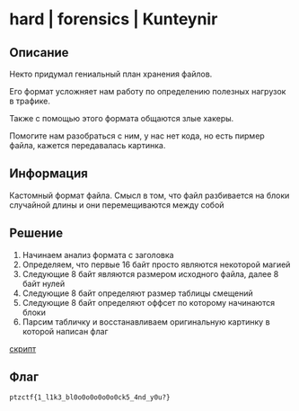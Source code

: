 # hard | forensics | Kunteynir

## Описание
Некто придумал гениальный план хранения файлов.

Его формат усложняет нам работу по определению полезных нагрузок в трафике.

Также с помощью этого формата общаются злые хакеры.

Помогите нам разобраться с ним, у нас нет кода, но есть пирмер файла, кажется передавалась картинка.

## Информация
Кастомный формат файла. Смысл в том, что файл разбивается на блоки случайной длины и они перемещиваются между собой

## Решение
1. Начинаем анализ формата с заголовка
2. Определяем, что первые 16 байт просто являются некоторой магией
3. Следующие 8 байт являются размером исходного файла, далее 8 байт нулей
4. Следующие 8 байт определяют размер таблицы смещений
5. Следующие 8 байт определяют оффсет по которому начинаются блоки
6. Парсим табличку и восстанавливаем оригинальную картинку в которой написан флаг

[скрипт](solve/solver.py)


## Флаг
`ptzctf{1_l1k3_bl0o0o0o0o0o0ck5_4nd_y0u?}`